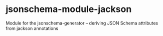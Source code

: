 # jsonschema-module-jackson
Module for the jsonschema-generator – deriving JSON Schema attributes from jackson annotations
